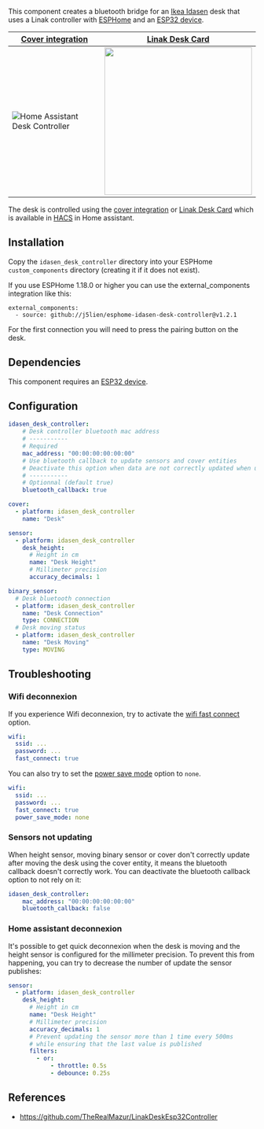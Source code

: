 This component creates a bluetooth bridge for an [Ikea Idasen](https://www.ikea.com/gb/en/p/idasen-desk-sit-stand-brown-dark-grey-s19280958/) desk that uses a Linak controller with [ESPHome](https://esphome.io) and an [ESP32 device](https://esphome.io/devices/esp32.html).

| [Cover integration](https://www.home-assistant.io/integrations/cover/) | [Linak Desk Card](https://github.com/IhorSyerkov/linak-desk-card)                                                              |
| ---------------------------------------------------------------------- | ------------------------------------------------------------------------------------------------------------------------------ |
| ![Home Assistant Desk Controller](ha-desk-controller.png)              | <img src="https://user-images.githubusercontent.com/9998984/107797805-a3a6c800-6d5b-11eb-863a-56ae0343995c.png" width="300" /> |

The desk is controlled using the [cover integration](https://www.home-assistant.io/integrations/cover/) or [Linak Desk Card](https://github.com/IhorSyerkov/linak-desk-card) which is available in [HACS](https://hacs.xyz) in Home assistant.

## Installation

Copy the `idasen_desk_controller` directory into your ESPHome `custom_components` directory (creating it if it does not exist).

If you use ESPHome 1.18.0 or higher you can use the external_components integration like this:
```
external_components:
  - source: github://j5lien/esphome-idasen-desk-controller@v1.2.1
```

For the first connection you will need to press the pairing button on the desk.

## Dependencies

This component requires an [ESP32 device](https://esphome.io/devices/esp32.html).

## Configuration


```yaml
idasen_desk_controller:
    # Desk controller bluetooth mac address
    # -----------
    # Required
    mac_address: "00:00:00:00:00:00"
    # Use bluetooth callback to update sensors and cover entities
    # Deactivate this option when data are not correctly updated when using the cover entity
    # -----------
    # Optionnal (default true)
    bluetooth_callback: true

cover:
  - platform: idasen_desk_controller
    name: "Desk"

sensor:
  - platform: idasen_desk_controller
    desk_height:
      # Height in cm
      name: "Desk Height"
      # Millimeter precision
      accuracy_decimals: 1

binary_sensor:
  # Desk bluetooth connection
  - platform: idasen_desk_controller
    name: "Desk Connection"
    type: CONNECTION
  # Desk moving status
  - platform: idasen_desk_controller
    name: "Desk Moving"
    type: MOVING
```

## Troubleshooting

### Wifi deconnexion

If you experience Wifi deconnexion, try to activate the [wifi fast connect](https://esphome.io/components/wifi.html) option.
```yaml
wifi:
  ssid: ...
  password: ...
  fast_connect: true
```

You can also try to set the [power save mode](https://esphome.io/components/wifi.html?highlight=wifi#power-save-mode) option to `none`.
```yaml
wifi:
  ssid: ...
  password: ...
  fast_connect: true
  power_save_mode: none
```

### Sensors not updating

When height sensor, moving binary sensor or cover don't correctly update after moving the desk using the cover entity, it means the bluetooth callback doesn't correctly work.
You can deactivate the bluetooth callback option to not rely on it:

```yaml
idasen_desk_controller:
    mac_address: "00:00:00:00:00:00"
    bluetooth_callback: false
```

### Home assistant deconnexion

It's possible to get quick deconnexion when the desk is moving and the height sensor is configured for the millimeter precision. To prevent this from happening, you can try to decrease the number of update the sensor publishes:

```yaml
sensor:
  - platform: idasen_desk_controller
    desk_height:
      # Height in cm
      name: "Desk Height"
      # Millimeter precision
      accuracy_decimals: 1
      # Prevent updating the sensor more than 1 time every 500ms
      # while ensuring that the last value is published
      filters:
        - or:
            - throttle: 0.5s
            - debounce: 0.25s
```

## References

* https://github.com/TheRealMazur/LinakDeskEsp32Controller
